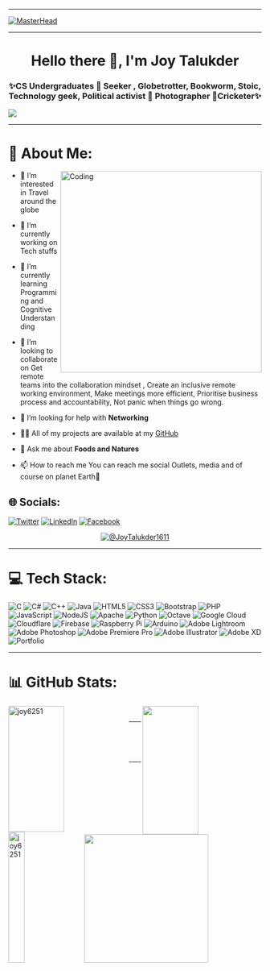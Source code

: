 <hr>

[![MasterHead](https://visme.co/blog/wp-content/uploads/2020/03/animation-software-header-wide.gif
)]()

<hr>

<h1 align="center"> Hello there 👋, I'm Joy Talukder</h1>
<h3 align="center">✨CS Undergraduates 🔹 Seeker , Globetrotter, Bookworm, Stoic, Technology geek, Political activist 🔹 Photographer 🔹Cricketer✨</h3>

[![](https://visitcount.itsvg.in/api?id=dhrubasaha08&icon=0&color=0)](https://visitcount.itsvg.in)

<hr>

# 💫 About Me:

<img align="right" alt="Coding" width="400" src="https://miro.medium.com/max/680/0*7Q3yvSIv_t0ioJ-Z.gif" />

- 👀 I’m interested in Travel around the globe

- 🔭 I’m currently working on Tech stuffs

- 🌱 I’m currently learning Programming and Cognitive Understanding

- 👯 I’m looking to collaborate on Get remote teams into the collaboration mindset ,
      Create an inclusive remote working environment, 
      Make meetings more efficient, 
      Prioritise business process and accountability, 
      Not panic when things go wrong.

- 🤔 I’m looking for help with **Networking**

- 👨‍💻 All of my projects are available at my [GitHub](https://github.com/joy6251/)

- 💬 Ask me about **Foods and Natures**

- 📫 How to reach me You can reach me social Outlets, media and of course on planet Earth👀

## 🌐 Socials:

[![Twitter](https://img.shields.io/badge/Twitter-%231DA1F2.svg?logo=Twitter&logoColor=white)](https://twitter.com/@JoyTalukder1611)
[![LinkedIn](https://img.shields.io/badge/LinkedIn-%230077B5.svg?logo=linkedin&logoColor=white)](https://linkedin.com/in/JoyTalukder)
[![Facebook](https://img.shields.io/badge/Facebook-%23E4405F.svg?logo=Facebook&logoColor=white)]([https://facebook.com/AniruddhaJay.6251](https://www.facebook.com/settings?tab=profile&section=name))

<p align="center">
    <a href="https://twitter.com/@JoyTalukder1611" target="blank">
        <img src="https://img.shields.io/twitter/follow/@JoyTalukder1611?logo=twitter&style=for-the-badge"
            alt="@JoyTalukder1611"/>
    </a>
</p>

<hr>

# 💻 Tech Stack:

![C](https://img.shields.io/badge/c-%2300599C.svg?style=for-the-badge&logo=c&logoColor=white)
![C#](https://img.shields.io/badge/c%23-%23239120.svg?style=for-the-badge&logo=c-sharp&logoColor=white)
![C++](https://img.shields.io/badge/c++-%2300599C.svg?style=for-the-badge&logo=c%2B%2B&logoColor=white)
![Java](https://img.shields.io/badge/java-%23ED8B00.svg?style=for-the-badge&logo=java&logoColor=white)
![HTML5](https://img.shields.io/badge/html5-%23E34F26.svg?style=for-the-badge&logo=html5&logoColor=white)
![CSS3](https://img.shields.io/badge/css3-%231572B6.svg?style=for-the-badge&logo=css3&logoColor=white)
![Bootstrap](https://img.shields.io/badge/bootstrap-%23563D7C.svg?style=for-the-badge&logo=bootstrap&logoColor=white)
![PHP](https://img.shields.io/badge/php-%23777BB4.svg?style=for-the-badge&logo=php&logoColor=white)
![JavaScript](https://img.shields.io/badge/javascript-%23323330.svg?style=for-the-badge&logo=javascript&logoColor=%23F7DF1E)
![NodeJS](https://img.shields.io/badge/node.js-6DA55F?style=for-the-badge&logo=node.js&logoColor=white)
![Apache](https://img.shields.io/badge/apache-%23D42029.svg?style=for-the-badge&logo=apache&logoColor=white)
![Python](https://img.shields.io/badge/python-3670A0?style=for-the-badge&logo=python&logoColor=ffdd54)
![Octave](https://img.shields.io/badge/OCTAVE-darkblue?style=for-the-badge&logo=octave&logoColor=fcd683)
![Google Cloud](https://img.shields.io/badge/Google%20Cloud-%234285F4.svg?style=for-the-badge&logo=google-cloud&logoColor=white)
![Cloudflare](https://img.shields.io/badge/Cloudflare-F38020?style=for-the-badge&logo=Cloudflare&logoColor=white)
![Firebase](https://img.shields.io/badge/firebase-%23039BE5.svg?style=for-the-badge&logo=firebase)
![Raspberry Pi](https://img.shields.io/badge/-RaspberryPi-C51A4A?style=for-the-badge&logo=Raspberry-Pi)
![Arduino](https://img.shields.io/badge/-Arduino-00979D?style=for-the-badge&logo=Arduino&logoColor=white)
![Adobe Lightroom](https://img.shields.io/badge/Adobe%20Lightroom-31A8FF.svg?style=for-the-badge&logo=Adobe%20Lightroom&logoColor=white)
![Adobe Photoshop](https://img.shields.io/badge/adobe%20Photoshop-%2331A8FF.svg?style=for-the-badge&logo=adobe%20Photoshop&logoColor=white)
![Adobe Premiere Pro](https://img.shields.io/badge/Adobe%20Premiere%20Pro-9999FF.svg?style=for-the-badge&logo=Adobe%20Premiere%20Pro&logoColor=white)
![Adobe Illustrator](https://img.shields.io/badge/Adobe%20Illustrator-9999FF.svg?style=for-the-badge&logo=Adobe%20Illustrator&logoColor=white)
![Adobe XD](https://img.shields.io/badge/Adobe%20XD-470137?style=for-the-badge&logo=Adobe%20XD&logoColor=#FF61F6)
![Portfolio](https://img.shields.io/badge/Portfolio-%23000000.svg?style=for-the-badge&logo=firefox&logoColor=#FF7139)

<hr>

# 📊 GitHub Stats:

<div>
    <img align="left"
        src="https://github-readme-streak-stats.herokuapp.com?user=joy6251&theme=dark&border_radius=10"
        alt="joy6251" height="250px" width="47%" />
    <img align="right"
        src="https://github-readme-stats.vercel.app/api?username=joy6251&show_icons=true&theme=dark&border_radus=10"
        height="255px" width="47%" />
</div>

</br>

<div>
    <img align="left"
        src="https://github-readme-stats.vercel.app/api/top-langs/?username=joy6251&theme=dark&langs_count=8&border_radus=10"
        alt="joy6251" height="260px" width="25%" />
    <img align="right"
        src="https://activity-graph.herokuapp.com/graph?username=joy6251&theme=dark&hide_border=true&area=true&border_radus=10"
        height="255px" width="70%" />
</div>

<hr>

<br />
<br />
<br />

<hr>

<!---
joy6251/joy6251 is a ✨ special ✨ repository because its `README.md` (this file) appears on your GitHub profile.
You can click the Preview link to take a look at your changes.
--->
